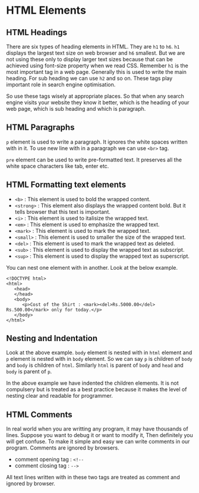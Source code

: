 # HTML Elements

## HTML Headings
There are six types of heading elements in HTML. They are `h1` to `h6`. `h1` displays the largest text size on web browser and `h6` smallest. But we are not using these only to display larger text sizes because that can be achieved using font-size property when we read CSS. Remember `h1` is the most important tag in a web page. Generally this is used to write the main heading. For sub heading we can use `h2` and so on. These tags play important role in search engine optimisation. 

So use these tags wisely at appropriate places. So that when any search engine visits your website they know it better, which is the heading of your web page, which is sub heading and which is paragraph.

## HTML Paragraphs
`p` element is used to write a paragraph. It ignores the white spaces written with in it. To use new line with in a paragraph we can use `<br>` tag.

`pre` element can be used to write pre-formatted text. It preserves all the white space characters like tab, enter etc.

## HTML Formatting text elements
- `<b>` : This element is used to bold the wrapped content.
- `<strong>` : This element also displays the wrapped content bold. But it tells browser that this text is important.
- `<i>` : This element is used to italisize the wrapped text.
- `<em>` : This element is used to emphasize the wrapped text.
- `<mark>` : This element is used to mark the wrapped text.
- `<small>` : This element is used to smaller the size of the wrapped text.
- `<del>` : This element is used to mark the wrapped text as deleted.
- `<sub>` : This element is used to display the wrapped text as subscript.
- `<sup>` : This element is used to display the wrapped text as superscript.

You can nest one element with in another. Look at the below example.

```
<!DOCTYPE html>
<html>
   <head>
   </head>
   <body>
      <p>Cost of the Shirt : <mark><del>Rs.5000.00</del> Rs.500.00</mark> only for today.</p>
   </body>
</html>
```

## Nesting and Indentation
Look at the above example. `body` element is nested with in `html` element and `p` element is nested with in `body` element. So we can say `p` is children of `body` and `body` is children of `html`. Similarly `html` is parent of `body` and `head` and `body` is parent of `p`.

In the above example we have indented the children elements. It is not compulsery but is treated as a best practice because it makes the level of nesting clear and readable for programmer.

## HTML Comments
In real world when you are writting any program, it may have thousands of lines. Suppose you want to debug it or want to modify it, Then definitely you will get confuse. To make it simple and easy we can write comments in our program. Comments are ignored by browsers. 

- comment opening tag : `<!--`
- comment closing tag : `-->`

All text lines written with in these two tags are treated as comment and ignored by browser.

